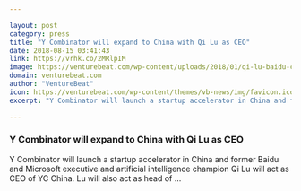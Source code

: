 ```yaml
---

layout: post
category: press
title: "Y Combinator will expand to China with Qi Lu as CEO"
date: 2018-08-15 03:41:43
link: https://vrhk.co/2MRlpIM
image: https://venturebeat.com/wp-content/uploads/2018/01/qi-lu-baidu-ces-2018.jpg?fit=4912%2C3264&strip=all
domain: venturebeat.com
author: "VentureBeat"
icon: https://venturebeat.com/wp-content/themes/vb-news/img/favicon.ico
excerpt: "Y Combinator will launch a startup accelerator in China and former Baidu and Microsoft executive and artificial intelligence champion Qi Lu will act as CEO of YC China. Lu will also act as head of …"

---
```


### Y Combinator will expand to China with Qi Lu as CEO

Y Combinator will launch a startup accelerator in China and former Baidu and Microsoft executive and artificial intelligence champion Qi Lu will act as CEO of YC China. Lu will also act as head of …
